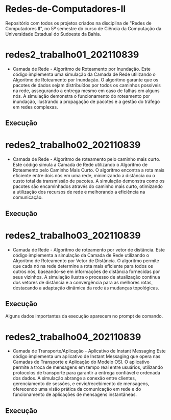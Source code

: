 # Redes-de-Computadores-II
Repositório com todos os projetos criados na disciplina de "Redes de Computadores II", no 5º semestre do curso de Ciência da Computação da Universidade Estadual do Sudoeste da Bahia.

# redes2_trabalho01_202110839
- Camada de Rede - Algoritmo de Roteamento por Inundação.
  Este código implementa uma simulação da Camada de Rede utilizando o Algoritmo de Roteamento por Inundação. O algoritmo garante que os pacotes de dados sejam distribuídos por todos os caminhos possíveis na rede, assegurando a entrega mesmo em caso de falhas em alguns nós. A simulação demonstra o funcionamento do roteamento por inundação, ilustrando a propagação de pacotes e a gestão do tráfego em redes complexas.
  
## Execução

# redes2_trabalho02_202110839
- Camada de Rede - Algoritmo de roteamento pelo caminho mais curto.
  Este código simula a Camada de Rede utilizando o Algoritmo de Roteamento pelo Caminho Mais Curto. O algoritmo encontra a rota mais eficiente entre dois nós em uma rede, minimizando a distância ou o custo total da transmissão de pacotes. A simulação demonstra como os pacotes são encaminhados através do caminho mais curto, otimizando a utilização dos recursos de rede e melhorando a eficiência na comunicação.
   
## Execução

# redes2_trabalho03_202110839
- Camada de Rede - Algoritmo de roteamento por vetor de distância.
  Este código implementa a simulação da Camada de Rede utilizando o Algoritmo de Roteamento por Vetor de Distância. O algoritmo permite que cada nó na rede determine a rota mais eficiente para todos os outros nós, baseando-se em informações de distância fornecidas por seus vizinhos. A simulação ilustra o processo de atualização contínua dos vetores de distância e a convergência para as melhores rotas, destacando a adaptação dinâmica da rede às mudanças topológicas.
  
## Execução

Alguns dados importantes da execução aparecem no prompt de comando.

# redes2_trabalho04_202110839
- Camada de Transporte/Aplicação - Aplicativo de Instant Messaging
Este código implementa um aplicativo de Instant Messaging que opera nas Camadas de Transporte e Aplicação do Modelo OSI. O aplicativo permite a troca de mensagens em tempo real entre usuários, utilizando protocolos de transporte para garantir a entrega confiável e ordenada dos dados. A simulação abrange a conexão entre clientes, gerenciamento de sessões, e envio/recebimento de mensagens, oferecendo uma visão prática da comunicação em rede e do funcionamento de aplicações de mensagens instantâneas.

## Execução
